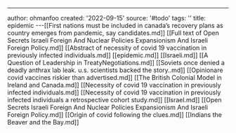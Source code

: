 ---
author: ohmanfoo
created: '2022-09-15'
source: '#todo'
tags: ''
title: epidemic
---[[First nations must be included in canada’s recovery plans as country emerges from pandemic, say candidates.md]]
[[Full text of Open Secrets Israeli Foreign And Nuclear Policies Expansionism And Israeli Foreign Policy.md]]
[[Abstract of necessity of covid 19 vaccination in previously infected individuals.md]]
[[epidemic.md]]
[[Israeli.md]]
[[A Question of Leadership in TreatyNegotiations.md]]
[[Soviets once denied a deadly anthrax lab leak. u.s. scientists backed the story..md]]
[[Opinionare covid vaccines riskier than advertised.md]]
[[The British Colonial Model in Ireland and Canada.md]]
[[Necessity of covid 19 vaccination in previously infected individuals.md]]
[[Necessity of covid 19 vaccination in previously infected individuals a retrospective cohort study.md]]
[[Israel.md]]
[[Open Secrets Israeli Foreign And Nuclear Policies Expansionism And Israeli Foreign Policy.md]]
[[Origin of covid following the clues.md]]
[[Indians the Beaver and the Bay.md]]
